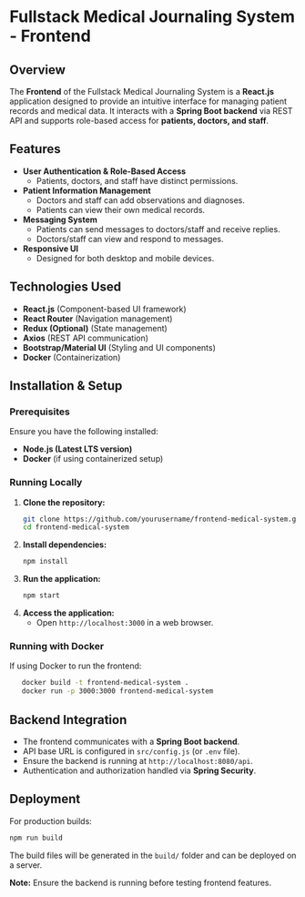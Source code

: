 # Fullstack Medical Journaling System - Frontend

## Overview

The **Frontend** of the Fullstack Medical Journaling System is a **React.js** application designed to provide an intuitive interface for managing patient records and medical data. It interacts with a **Spring Boot backend** via REST API and supports role-based access for **patients, doctors, and staff**.

## Features

- **User Authentication & Role-Based Access**
  - Patients, doctors, and staff have distinct permissions.
- **Patient Information Management**
  - Doctors and staff can add observations and diagnoses.
  - Patients can view their own medical records.
- **Messaging System**
  - Patients can send messages to doctors/staff and receive replies.
  - Doctors/staff can view and respond to messages.
- **Responsive UI**
  - Designed for both desktop and mobile devices.

## Technologies Used

- **React.js** (Component-based UI framework)
- **React Router** (Navigation management)
- **Redux (Optional)** (State management)
- **Axios** (REST API communication)
- **Bootstrap/Material UI** (Styling and UI components)
- **Docker** (Containerization)

## Installation & Setup

### Prerequisites

Ensure you have the following installed:

- **Node.js (Latest LTS version)**
- **Docker** (if using containerized setup)

### Running Locally

1. **Clone the repository:**
   ```sh
   git clone https://github.com/yourusername/frontend-medical-system.git
   cd frontend-medical-system
   ```
2. **Install dependencies:**
   ```sh
   npm install
   ```
3. **Run the application:**
   ```sh
   npm start
   ```
4. **Access the application:**
   - Open `http://localhost:3000` in a web browser.

### Running with Docker

If using Docker to run the frontend:

```sh
   docker build -t frontend-medical-system .
   docker run -p 3000:3000 frontend-medical-system
```

## Backend Integration

- The frontend communicates with a **Spring Boot backend**.
- API base URL is configured in `src/config.js` (or `.env` file).
- Ensure the backend is running at `http://localhost:8080/api`.
- Authentication and authorization handled via **Spring Security**.

## Deployment

For production builds:

```sh
npm run build
```

The build files will be generated in the `build/` folder and can be deployed on a server.



**Note:** Ensure the backend is running before testing frontend features.

